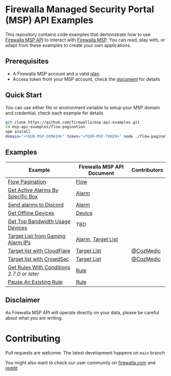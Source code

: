 # Firewalla Managed Security Portal (MSP) API Examples

This repository contains code examples that demonstrate how to use [Firewalla MSP API](https://docs.firewalla.net/) to interact with [Firewalla MSP](https://firewalla.net/). You can read, play with, or adapt from these examples to create your own applications.

## Prerequisites

- A Firewalla MSP account and a valid [plan](https://firewalla.net/plans)
- Access token from your MSP account, check the [document](https://docs.firewalla.net/#create-your-personal-access-token) for details

## Quick Start

You can use either file or environment variable to setup your MSP domain and credential, check each example for details

```bash
git clone https://github.com/firewalla/msp-api-examples.git
cd msp-api-examples/flow-pagination
npm install
domain="<YOUR-MSP-DOMAIN>" token="<YOUR-MSP-TOKEN>" node ./flow-pagination/index.js

```

## Examples

| Example | Firewalla MSP API Document | Contributors|
| ------ | ----- | ----- | 
| [Flow Pagination](./flow-pagination/index.js) | [Flow](https://docs.firewalla.net/api-reference/flow/) | |
| [Get Active Alarms By Specific Box](./get-active-alarms-by-specific-box/index.js) | [Alarm](https://docs.firewalla.net/api-reference/alarm/) | |
| [Send alarms to Discord](./send-alarms-to-discord/README.md) | [Alarm](https://docs.firewalla.net/api-reference/alarm/) | |
| [Get Offline Devices](./get-offline-devices/README.md) | [Device](https://docs.firewalla.net/api-reference/device/) | |
| [Get Top Bandwidth Usage Devices](./get-top-bandwidth-usage-devices/README.md) | TBD | |
| [Target List from Gaming Alarm IPs](./target-list-from-gaming-alarm-ips/README.md) | [Alarm](https://docs.firewalla.net/api-reference/alarm/), [Target List](https://docs.firewalla.net/api-reference/target-lists/) | |
| [Target list with CloudFlare](./target-list-with-cloudflare/README.md) | [Target List](https://docs.firewalla.net/api-reference/target-lists/) | [@CozMedic](https://github.com/CozMedic) |
| [Target list with CrowdSec](./target-list-with-crowdsec/README.md) | [Target List](https://docs.firewalla.net/api-reference/target-lists/) | [@CozMedic](https://github.com/CozMedic) |
| [Get Rules With Conditions](./get-rules-with-conditions/README.md) _2.7.0 or later_ | [Rule](https://docs.firewalla.net/api-reference/rule/#get-rules) | |
| [Pause An Existing Rule](./pause-an-existing-rule/README.md) | [Rule](https://docs.firewalla.net/api-reference/rule/#pause-a-rule) | |

## Disclaimer

As Firewalla MSP API will operate directly on your data, please be careful about what you are writing.

# Contributing

Pull requests are welcome. The latest development happens on `main` branch

You might also want to check our user community on [firewalla.com](https://help.firewalla.com/hc/en-us/community/topics) and [reddit](https://www.reddit.com/r/firewalla/)
